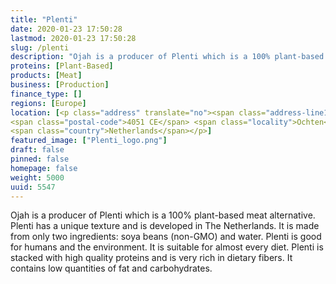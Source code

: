 ```yaml
---
title: "Plenti"
date: 2020-01-23 17:50:28
lastmod: 2020-01-23 17:50:28
slug: /plenti
description: "Ojah is a producer of Plenti which is a 100% plant-based meat alternative. Plenti has a unique texture and is developed in The Netherlands. It is made from only two ingredients: soya beans (non-GMO) and water. Plenti is good for humans and the environment. It is suitable for almost every diet. Plenti is stacked with high quality proteins and is very rich in dietary fibers. It contains low quantities of fat and carbohydrates."
proteins: [Plant-Based]
products: [Meat]
business: [Production]
finance_type: []
regions: [Europe]
location: [<p class="address" translate="no"><span class="address-line1">Cuneraweg</span><br>
<span class="postal-code">4051 CE</span> <span class="locality">Ochten</span><br>
<span class="country">Netherlands</span></p>]
featured_image: ["Plenti_logo.png"]
draft: false
pinned: false
homepage: false
weight: 5000
uuid: 5547
---
```

<p>Ojah is a producer of Plenti which is a 100% plant-based meat alternative. Plenti has a unique texture and is developed in The Netherlands. It is made from only two ingredients: soya beans (non-GMO) and water. Plenti is good for humans and the environment. It is suitable for almost every diet. Plenti is stacked with high quality proteins and is very rich in dietary fibers. It contains low quantities of fat and carbohydrates.</p>
